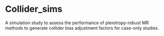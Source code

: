 # Collider_sims
A simulation study to assess the performance of pleiotropy-robust MR methods to generate collider bias adjustment factors for case-only studies. 
